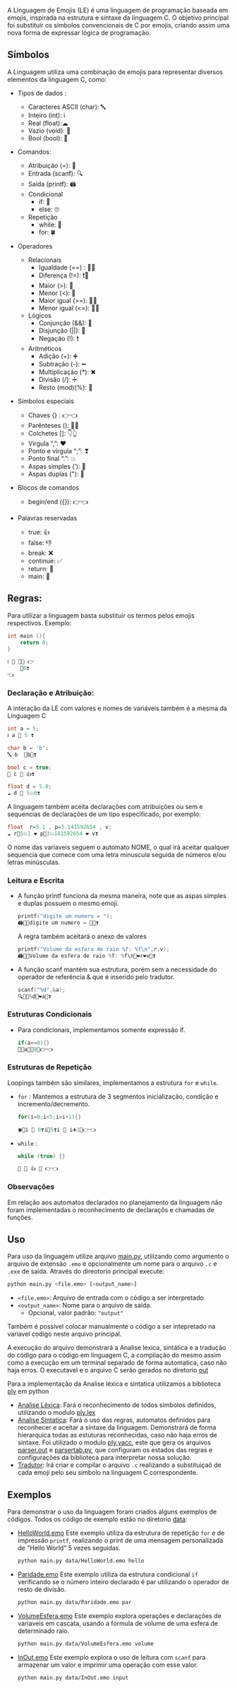 A Linguagem de Emojis (LE) é uma linguagem de programação baseada em
emojis, inspirada na estrutura e sintaxe da linguagem C. O objetivo principal foi
substituir os símbolos convencionais de C por emojis, criando assim uma nova forma
de expressar lógica de programação.


## Símbolos
A Linguagem utiliza uma combinação de emojis para representar diversos
elementos da linguagem C, como:

-  Tipos de dados :
    - Caracteres ASCII (char): 🔤
    - Inteiro (int): ℹ️
    - Real (float):☁
    - Vazio (void): 🥚
    - Bool (bool): 🐃

- Comandos:
    - Atribuição (=): 🟰
    - Entrada (scanf): 🔍
    - Saída (printf): 🖨
    - Condicional
        - if: 🤔
        - else: 🙄
    - Repetição
        - while: 🧄
        - for: 🍀

- Operadores
    - Relacionais
        - Igualdade (==) : 🟰🟰
        - Diferença (!=): ❗🟰
        - Maior (>): 🙌
        - Menor (<): 🤏
        - Maior igual (>=): 🙌🟰
        - Menor igual (<=): 🤏🟰
    - Lógicos
        - Conjunção (&&): 🤝
        - Disjunção (||): 🖖
        - Negação (!): ❗
    - Aritméticos
        - Adição (+): ➕
        - Subtração (-): ➖
        - Multiplicação (*): ✖
        - Divisão (/): ➗
        - Resto (mod)(%): 💩

- Símbolos especiais
    - Chaves {} : 👉👈
    - Parênteses (): 🤜🤛
    - Colchetes []: 👇👆
    - Virgula “,”: ❤
    - Ponto e vírgula “;”: ❣
    - Ponto final “.”: 💥
    - Aspas simples (’): 🙏
    - Aspas duplas  ("): 🙏

- Blocos de comandos
    - begin/end ({}): 👉👈

- Palavras reservadas
    - true: 👍
    - false: 👎
    - break: ❌
    - continue: ✅
    - return: 🔄
    - main: 👨


## Regras:

Para utilizar a linguagem basta substituir os termos pelos emojis respectivos.
Exemplo:


```c
int main (){
    return 0;
}
```
```c
ℹ️ 👨 🤜🤛 👉
    🔄0❣
👈
```
### Declaração e Atribuição:
A interação da LE com valores e nomes de variáveis também é a mesma da Linguagem C
```c
int a = 5;
ℹ️ a 🟰 5 ❣
```
```c
char b = 'b';
🔤 b  🙏b🙏❣
```
```c
bool c = true;
🐃 c 🟰 👍❣
```
```c
float d = 5.0;
☁ d 🟰 5💥0❣
```

A linguagem também aceita declarações com atribuições ou sem e sequencias de declarações de um tipo especificado, por exemplo:
```c
float  r=5.1 , p=3.141592654 , v;
☁ r🟰5💥1 ❤ p🟰3💥141592654 ❤ v❣
```

O nome das variaveis seguem o automato NOME, o qual irá aceitar qualquer sequencia que comece com uma letra minuscula seguida de números e/ou letras minúsculas.


### Leitura e Escrita
- A função printf funciona da mesma maneira, note que as aspas simples e duplas possuem o mesmo emoji.

    ```c
    printf("digite um numero = ");
    🖨🤜🙏digite um numero = 🙏🤛❣
    ```

    A regra também aceitará o anexo de valores 
    ```c
    printf("Volume da esfera de raio %f: %f\n",r,v);
    🖨🤜🙏Volume da esfera de raio %f: %f\n🙏❤r❤v🤛❣
    ```

- A função scanf mantém sua estrutura, porém sem a necessidade do operador de referência & que é inserido pelo tradutor.
    ```c
    scanf("%d",&a);
    🔍🤜🙏%d🙏❤a🤛❣ 
    ```
### Estruturas Condicionais
- Para condicionais, implementamos somente expressão if.
    ```c
    if(a==0){}
    🤔🤜a🟰🟰0🤛👉👈
    ```

### Estruturas de Repetição
Loopings também são similares, implementamos a estrutura `for` e `while`.
- `for` : Mantemos a estrutura de 3 segmentos inicialização, condição e incremento/decremento. 
    ```c
    for(i=0;i<5;i=i+1){}

    🍀🤜i 🟰 0❣i🤏5❣i 🟰 i➕1🤛👉👈
    ```
- `while` : 
    ```c
    while (true) {}

    🧄 🤜 👍 🤛 👉👈
    ```

### Observações

Em relação aos automatos declarados no planejamento da linguagem não foram implementadas o reconhecimento de declaraçõs e chamadas de funções.

## Uso

Para uso da linguagem utilize arquivo [main.py](main.py), utilizando como argumento o arquivo de extensão `.emo` e opcionalmente um nome para o arquivo `.c` e `.exe` de saída. Através do direotorio principal execute:

```bash
python main.py <file.emo> [<output_name>]
```

- `<file.emo>`: Arquivo de entrada com o código a ser interpretado 
- `<output_name>`: Nome para o arquivo de saída. 
    - Opcional, valor padrão: `"output"`

Também é possivel colocar manualmente o código a ser intepretado na variavel codigo neste arquivo principal.

A execução do arquivo demonstrará a Analise lexica, sintática e a tradução do código para o código em linguagem C, a compilação do mesmo assim como a execução em um terminal separado de forma automatica, caso não haja erros. O executavel e o arquivo C serão gerados no diretorio [out](out)

Para a implementação da Analise léxica e sintatica utilizamos a biblioteca [ply](https://ply.readthedocs.io/en/latest/ply.html#) em python

- [Analise Léxica](src/emoji_lex.py): Fará o reconhecimento de todos simbolos definidos, utilizando o modulo [ply.lex](https://ply.readthedocs.io/en/latest/ply.html#lex)
- [Analise Sintatica](src/emoji_parser.py): Fará o uso das regras, automatos definidos para reconhecer e aceitar a sintaxe da linguagem. Demonstrará de forma hierarquica todas as estuturas reconhecidas, caso não haja erros de sintaxe. Foi utilizado o modulo [ply.yacc](https://ply.readthedocs.io/en/latest/ply.html#yacc), este que gera os arquivos [parser.out](out/parser.out) e [parsertab.py](out/parsetab.py), que configuram os estados das regras e configurações da biblioteca para interpretar nossa solução.
- [Tradutor](src/gcc_translate.py): Irá criar e compilar o arquivo `.c` realizando a substituiçaõ de cada emoji pelo seu simbolo na linguagem C correspondente.

## Exemplos

Para demonstrar o uso da linguagem foram criados alguns exemplos de códigos. Todos os código de exemplo estão no diretorio [data](data/):

- [HelloWorld.emo](data/HelloWorld.emo)
    Este exemplo utiliza da estrutura de repetição `for` e de impressão `printf`, realizando o print de uma mensagem personalizada de "Hello World" 5 vezes seguidas.
    ```bash
    python main.py data/HelloWorld.emo hello
    ```
- [Paridade.emo](data/Paridade.emo)
    Este exemplo utiliza da estrutura condicional `if` verificando se o número inteiro declarado é par utilizando o operador de resto de divisão.
    ```bash
    python main.py data/Paridade.emo par
    ```
- [VolumeEsfera.emo](data/VolumeEsfera.emo)
    Este exemplo explora operações e declarações de variaveis em cascata, usando a formula de volume de uma esfera de determinado raio.
    ```bash
    python main.py data/VolumeEsfera.emo volume
    ```
- [InOut.emo](data/InOut.emo)
    Este exemplo explora o uso de leitura com `scanf` para armazenar um valor e imprimir uma operação com esse valor.
    ```bash
    python main.py data/InOut.emo input
    ```

  






